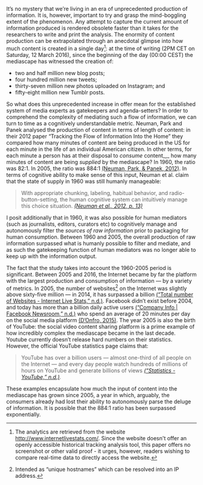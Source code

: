 It’s no mystery that we’re living in an era of unprecedented production of information. It is, however, important to try and grasp the mind-boggling extent of the phenomenon. Any attempt to capture the current amount of information produced is rendered obsolete faster than it takes for the researchers to write and print the analysis. The enormity of content production can be extrapolated through an anecdotal glimpse into how much content is created in a single day[^1]: at the time of writing (2PM CET on Saturday, 12 March 2016), since the beginning of the day (00:00 CEST) the mediascape has witnessed the creation of:

*   two and half million new blog posts;
*   four hundred million new tweets;
*   thirty-seven million new photos uploaded on Instagram; and
*   fifty-eight million new Tumblr posts.

So what does this unprecedented increase in offer mean for the established system of media experts as gatekeepers and agenda-setters? In order to comprehend the complexity of mediating such a flow of information, we can turn to time as a cognitively understandable metric. Neuman, Park and Panek analysed the production of content in terms of length of content: in their 2012 paper “Tracking the Flow of Information Into the Home” they compared how many minutes of content are being produced in the US for each minute in the life of an individual American citizen. In other terms, for each minute a person has at their disposal to _consume_ content_,_ how many minutes of content are being _supplied_ by the mediascape? In 1960, the ratio was 82:1\. In 2005, the ratio was 884:1 [(Neuman, Park, &amp; Panek, 2012)](https://paperpile.com/c/BG18Wg/MIeHz). In terms of cognitive ability to make sense of this input, Neuman et al. claim that the state of supply in 1960 was still humanly manageable:

> With appropriate chunking, labeling, habitual behavior, and radio-button-setting, the human cognitive system can intuitively manage this choice situation. [_(Neuman et al., 2012, p. 13)_](https://paperpile.com/c/BG18Wg/MIeHz/?locator=13)

I posit additionally that in 1960, it was also possible for human mediators (such as journalists, editors, curators etc) to cognitively manage and autonomously filter the _sources of raw information_ prior to packaging for human consumption. Between 1960 and 2005, the overall production of raw information surpassed what is humanly possible to filter and mediate, and as such the gatekeeping function of human mediators was no longer able to keep up with the information output.

The fact that the study takes into account the 1960-2005 period is significant. Between 2005 and 2016, the Internet became by far the platform with the largest production and consumption of information — by a variety of metrics. In 2005, the number of websites[^2] on the Internet was slightly above sixty-five million — in 2014, it has surpassed a billion [(“Total number of Websites - Internet Live Stats,” n.d.)](https://paperpile.com/c/BG18Wg/mFCHU). Facebook didn’t exist before 2004, and today has more than a billion daily active users [(“Company Info | Facebook Newsroom,” n.d.)](https://paperpile.com/c/BG18Wg/z2J0Y) who spend an average of 20 minutes per day on the social media platform [(D’Onfro, 2015)](https://paperpile.com/c/BG18Wg/doshd). The year 2005 is also the birth of YouTube: the social video content sharing platform is a prime example of how incredibly complex the mediascape became in the last decade. Youtube currently doesn’t release hard numbers on their statistics. However, the official YouTube statistics page claims that:

> YouTube has over a billion users — almost one-third of all people on the Internet — and every day people watch hundreds of millions of hours on YouTube and generate billions of views [_(“Statistics - YouTube,” n.d.)_](https://paperpile.com/c/BG18Wg/3JA0o)_._

These examples encapsulate how much the input of content into the mediascape has grown since 2005, a year in which, arguably, the consumers already had lost their ability to autonomously parse the deluge of information. It is possible that the 884:1 ratio has been surpassed exponentially.

[^1]: The analytics are retrieved from the website http://www.internetlivestats.com/. Since the website doesn't offer an openly accessible historical tracking analysis tool, this paper offers no screenshot or other valid proof - it urges, however, readers wishing to compare real-time data to directly access the website.

[^2]: Intended as “unique hostnames” which can be resolved into an IP address.